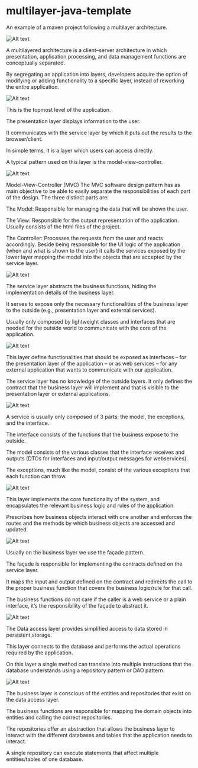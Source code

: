 # multilayer-java-template
An example of a maven project following a multilayer architecture.

![Alt text](https://github.com/fnmps/multilayer-java-template/blob/master/multilayer-template/Documentation/multilayer.png)

A multilayered architecture is a client–server architecture in which presentation, application processing, and data management functions are conceptually separated.

By segregating an application into layers, developers acquire the option of modifying or adding functionality to a specific layer, instead of reworking the entire application.


![Alt text](https://github.com/fnmps/multilayer-java-template/blob/master/multilayer-template/Documentation/presentationlayer.png)

This is the topmost level of the application.

The presentation layer displays information to the user.

It communicates with the service layer by which it puts out the results to the browser/client. 

In simple terms, it is a layer which users can access directly.

A typical pattern used on this layer is the model-view-controller.


![Alt text](https://github.com/fnmps/multilayer-java-template/blob/master/multilayer-template/Documentation/mvc.png)

Model-View-Controller (MVC)
The MVC software design pattern has as main objective to be able to easily separate the responsibilities of each part of the design.
The three distinct parts are:

The Model: Responsible for managing the data that will be shown the user.

The View: Responsible for the output representation of the application. Usually consists of the html files of the project.

The Controller: Processes the requests from the user and reacts accordingly. Beside being responsible for the UI logic of the application (when and what is shown to the user) it calls the services exposed by the lower layer mapping the model into the objects that are accepted by the service layer. 


![Alt text](https://github.com/fnmps/multilayer-java-template/blob/master/multilayer-template/Documentation/servicelayer.png)

The service layer abstracts the business functions, hiding the implementation details of the business layer.

It serves to expose only the necessary functionalities of the business layer to the outside (e.g., presentation layer and external services).

Usually only composed by lightweight classes and interfaces that are needed for the outside world to communicate with the core of the application.



![Alt text](https://github.com/fnmps/multilayer-java-template/blob/master/multilayer-template/Documentation/servicelayer-flow.png)

This layer define functionalities that should be exposed as interfaces – for the presentation layer of the application – or as web services – for any external application that wants to communicate with our application.

The service layer has no knowledge of the outside layers. It only defines the contract that the business layer will implement and that is visible to the presentation layer or external applications.


![Alt text](https://github.com/fnmps/multilayer-java-template/blob/master/multilayer-template/Documentation/servicelayer-content.png)

A service is usually only composed of 3 parts: the model, the exceptions, and the interface.

The interface consists of the functions that the business expose to the outside.

The model consists of the various classes that the interface receives and outputs (DTOs for interfaces and input/output messages for webservices).

The exceptions, much like the model, consist of the various exceptions that each function can throw.

![Alt text](https://github.com/fnmps/multilayer-java-template/blob/master/multilayer-template/Documentation/businesslayer.png)


This layer implements the core functionality of the system, and encapsulates the relevant business logic and rules of the application.

Prescribes how business objects interact with one another and enforces the routes and the methods by which business objects are accessed and updated.


![Alt text](https://github.com/fnmps/multilayer-java-template/blob/master/multilayer-template/Documentation/businesslayer-flow.png)

Usually on the business layer we use the façade pattern.

The façade is responsible for implementing the contracts defined on the service layer.

It maps the input and output defined on the contract and redirects the call to the proper business function that covers the business logic/rule for that call.

The business functions do not care if the caller is a web service or a plain interface, it’s the responsibility of the façade to abstract it.


![Alt text](https://github.com/fnmps/multilayer-java-template/blob/master/multilayer-template/Documentation/dataaccesslayer.png)

The Data access layer provides simplified access to data stored in persistent storage.

This layer connects to the database and performs the actual operations required by the application.

On this layer a single method can translate into multiple instructions that the database understands using a repository pattern or DAO pattern.



![Alt text](https://github.com/fnmps/multilayer-java-template/blob/master/multilayer-template/Documentation/dataaccesslayer-flow.png)

The business layer is conscious of the entities and repositories that exist on the data access layer. 

The business functions are responsible for mapping the domain objects into entities and calling the correct repositories.

The repositories offer an abstraction that allows the business layer to interact with the different databases and tables that the application needs to interact.

A single repository can execute statements that affect multiple entities/tables of one database.

